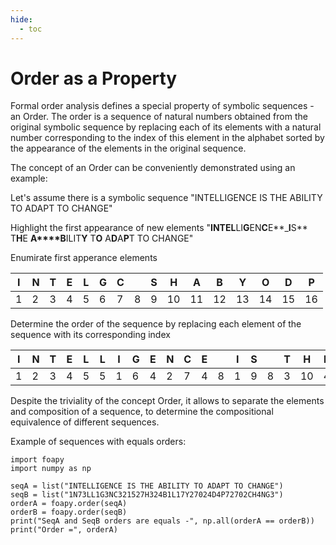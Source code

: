 ```yaml
---
hide:
  - toc
---
```

# Order as a Property

Formal order analysis defines a special property of symbolic sequences - an Order.
The order is a sequence of natural numbers obtained from the original symbolic sequence by replacing each
of its elements with a natural number corresponding to the index of this element in the alphabet
sorted by the appearance of the elements in the original sequence.

The concept of an Order can be conveniently demonstrated using an example:


Let's assume there is a symbolic sequence "INTELLIGENCE IS THE ABILITY TO ADAPT TO CHANGE"

Highlight the first appearance of new elements "**I****N****T****E****L**LI**G**EN**C**E**_**I**S** T**H**E **A****B**ILIT**Y** T**O** A**D**A**P**T TO CHANGE"

Enumirate first apperance elements
<style>
.md-typeset table:not([class]) th {
    min-width: 0 !important;
}

.md-typeset td:not([class]):not(:last-child), .md-typeset th:not([class]):not(:last-child) {
    border-right: .05rem solid var(--md-typeset-table-color);
}

.md-typeset td, .md-typeset th {
    padding-left: 0.4em !important;
    padding-right: 0.4em !important;
    text-align: center !important;
}
</style>


| I | N | T | E | L | G | C |   | S | H  | A  | B  | Y  | O  | D  | P  |
|---|---|---|---|---|---|---|---|---|----|----|----|----|----|----|----|
| 1 | 2 | 3 | 4 | 5 | 6 | 7 | 8 | 9 | 10 | 11 | 12 | 13 | 14 | 15 | 16 |

Determine the order of the sequence by replacing each element of the sequence with its corresponding index


| I | N | T | E | L | L | I | G | E | N | C | E | &nbsp;&nbsp;  | I | S |  &nbsp;&nbsp;  | T | H | E |  &nbsp;&nbsp;  | A | B | I | L | I | T | Y |  &nbsp;&nbsp;  | T | O |  &nbsp;&nbsp;  | A | D | A | P | T |  &nbsp;&nbsp;  | T | O |  &nbsp;&nbsp;  | C | H | A | N | G | E |
|---|---|---|---|---|---|---|---|---|---|---|---|---|---|---|---|---|---|---|---|---|---|---|---|---|---|---|---|---|---|---|---|---|---|---|---|---|---|---|---|---|---|---|---|---|---|
| 1 | 2 | 3 | 4 | 5 | 5 | 1 | 6 | 4 | 2 | 7 | 4 | 8 | 1 | 9 | 8 | 3 | 10 | 4 | 8 | 11 | 12 | 1 | 5 | 1 | 3 | 13 | 8 | 3 | 14 | 8 | 11 | 15 | 11 | 16 | 3 | 8 | 3 | 14 | 8 | 7 | 10 | 11 | 2 | 6 | 4 |


Despite the triviality of the concept Order, it allows to separate
the elements and composition of a sequence, to determine the compositional equivalence of different sequences.

Example of sequences with equals orders:

```pyodide exec="on" install="foapy,numpy"
import foapy
import numpy as np

seqA = list("INTELLIGENCE IS THE ABILITY TO ADAPT TO CHANGE")
seqB = list("1N73LL1G3NC321527H324B1L17Y27024D4P72702CH4NG3")
orderA = foapy.order(seqA)
orderB = foapy.order(seqB)
print("SeqA and SeqB orders are equals -", np.all(orderA == orderB))
print("Order =", orderA)
```
